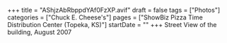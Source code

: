 +++
title = "AShjzAbRbppdYAf0FzXP.avif"
draft = false
tags = ["Photos"]
categories = ["Chuck E. Cheese's"]
pages = ["ShowBiz Pizza Time Distribution Center (Topeka, KS)"]
startDate = ""
+++
Street View of the building, August 2007
